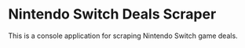 # Nintendo Switch Deals Scraper

This is a console application for scraping Nintendo Switch game deals.